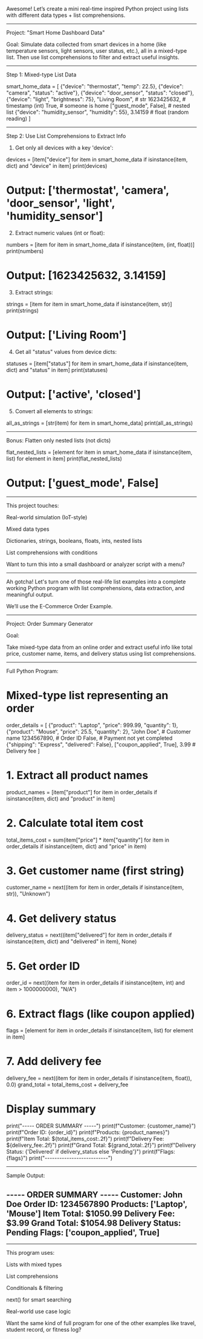 Awesome! Let’s create a mini real-time inspired Python project using lists with different data types + list comprehensions.


---

Project: "Smart Home Dashboard Data"

Goal: Simulate data collected from smart devices in a home (like temperature sensors, light sensors, user status, etc.), all in a mixed-type list. Then use list comprehensions to filter and extract useful insights.


---

Step 1: Mixed-type List Data

smart_home_data = [
    {"device": "thermostat", "temp": 22.5},
    {"device": "camera", "status": "active"},
    {"device": "door_sensor", "status": "closed"},
    {"device": "light", "brightness": 75},
    "Living Room",                      # str
    1623425632,                         # timestamp (int)
    True,                               # someone is home
    ["guest_mode", False],             # nested list
    {"device": "humidity_sensor", "humidity": 55},
    3.14159                             # float (random reading)
]


---

Step 2: Use List Comprehensions to Extract Info

1. Get only all devices with a key 'device':

devices = [item["device"] for item in smart_home_data if isinstance(item, dict) and "device" in item]
print(devices)
# Output: ['thermostat', 'camera', 'door_sensor', 'light', 'humidity_sensor']

2. Extract numeric values (int or float):

numbers = [item for item in smart_home_data if isinstance(item, (int, float))]
print(numbers)
# Output: [1623425632, 3.14159]

3. Extract strings:

strings = [item for item in smart_home_data if isinstance(item, str)]
print(strings)
# Output: ['Living Room']

4. Get all "status" values from device dicts:

statuses = [item["status"] for item in smart_home_data if isinstance(item, dict) and "status" in item]
print(statuses)
# Output: ['active', 'closed']

5. Convert all elements to strings:

all_as_strings = [str(item) for item in smart_home_data]
print(all_as_strings)


---

Bonus: Flatten only nested lists (not dicts)

flat_nested_lists = [element for item in smart_home_data if isinstance(item, list) for element in item]
print(flat_nested_lists)
# Output: ['guest_mode', False]


---

This project touches:

Real-world simulation (IoT-style)

Mixed data types

Dictionaries, strings, booleans, floats, ints, nested lists

List comprehensions with conditions


Want to turn this into a small dashboard or analyzer script with a menu?

_________________________________


Ah gotcha! Let's turn one of those real-life list examples into a complete working Python program with list comprehensions, data extraction, and meaningful output.

We’ll use the E-Commerce Order Example.


---

Project: Order Summary Generator

Goal:

Take mixed-type data from an online order and extract useful info like total price, customer name, items, and delivery status using list comprehensions.


---

Full Python Program:

# Mixed-type list representing an order
order_details = [
    {"product": "Laptop", "price": 999.99, "quantity": 1},
    {"product": "Mouse", "price": 25.5, "quantity": 2},
    "John Doe",                       # Customer name
    1234567890,                       # Order ID
    False,                            # Payment not yet completed
    {"shipping": "Express", "delivered": False},
    ["coupon_applied", True],
    3.99                              # Delivery fee
]

# 1. Extract all product names
product_names = [item["product"] for item in order_details if isinstance(item, dict) and "product" in item]

# 2. Calculate total item cost
total_items_cost = sum(item["price"] * item["quantity"] for item in order_details if isinstance(item, dict) and "price" in item)

# 3. Get customer name (first string)
customer_name = next((item for item in order_details if isinstance(item, str)), "Unknown")

# 4. Get delivery status
delivery_status = next((item["delivered"] for item in order_details if isinstance(item, dict) and "delivered" in item), None)

# 5. Get order ID
order_id = next((item for item in order_details if isinstance(item, int) and item > 1000000000), "N/A")

# 6. Extract flags (like coupon applied)
flags = [element for item in order_details if isinstance(item, list) for element in item]

# 7. Add delivery fee
delivery_fee = next((item for item in order_details if isinstance(item, float)), 0.0)
grand_total = total_items_cost + delivery_fee

# Display summary
print("----- ORDER SUMMARY -----")
print(f"Customer: {customer_name}")
print(f"Order ID: {order_id}")
print(f"Products: {product_names}")
print(f"Item Total: ${total_items_cost:.2f}")
print(f"Delivery Fee: ${delivery_fee:.2f}")
print(f"Grand Total: ${grand_total:.2f}")
print(f"Delivery Status: {'Delivered' if delivery_status else 'Pending'}")
print(f"Flags: {flags}")
print("--------------------------")


---

Sample Output:

----- ORDER SUMMARY -----
Customer: John Doe
Order ID: 1234567890
Products: ['Laptop', 'Mouse']
Item Total: $1050.99
Delivery Fee: $3.99
Grand Total: $1054.98
Delivery Status: Pending
Flags: ['coupon_applied', True]
--------------------------


---

This program uses:

Lists with mixed types

List comprehensions

Conditionals & filtering

next() for smart searching

Real-world use case logic


Want the same kind of full program for one of the other examples like travel, student record, or fitness log?


